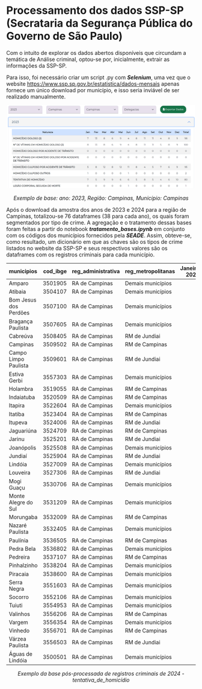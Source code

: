# Processamento dos dados SSP-SP (Secrataria da Segurança Pública do Governo de São Paulo)

Com o intuito de explorar os dados abertos disponíveis que circundam a temática de Análise criminal, optou-se por, inicialmente, extrair as informações da SSP-SP. 

Para isso, foi necessário criar um script .py com ***Selenium***, uma vez que o website https://www.ssp.sp.gov.br/estatistica/dados-mensais apenas fornece um único download por município, e isso seria inviável de ser realizado manualmente.


<div style="text-align: center;">
  <img src="image.png" alt="Texto Alternativo" width="500"/>
  <p><em>Exemplo de base: ano: 2023, Região: Campinas, Município: Campinas</em></p>
</div>

Após o download da amostra dos anos de 2023 e 2024 para a região de Campinas, totalizou-se 76 dataframes (38 para cada ano), os quais foram segmentados por tipo de crime. A agregação e o tratamento dessas bases foram feitas a partir do notebook ***tratamento_bases.ipynb*** em conjunto com os códigos dos municípios fornecidos pela ***SEADE***. Assim, obteve-se, como resultado, um dicionário em que as chaves são os tipos de crime listados no website da SSP-SP e seus respectivos valores são os dataframes com os registros criminais para cada município.


| municipios            |   cod_ibge | reg_administrativa   | reg_metropolitanas   |   Janeiro 2024 |   Fevereiro 2024 |   Marco 2024 |   Abril 2024 |   Maio 2024 |   Junho 2024 |   Julho 2024 |   Agosto 2024 |   Setembro 2024 |   Outubro 2024 |   Novembro 2024 |   Dezembro 2024 |   Total |
|:----------------------|-----------:|:---------------------|:---------------------|---------------:|-----------------:|-------------:|-------------:|------------:|-------------:|-------------:|--------------:|----------------:|---------------:|----------------:|----------------:|--------:|
| Amparo                |    3501905 | RA de Campinas       | Demais municípios    |              0 |                0 |            0 |            0 |           0 |            0 |            0 |             0 |               0 |              0 |               0 |               0 |       0 |
| Atibaia               |    3504107 | RA de Campinas       | Demais municípios    |              2 |                1 |            1 |            1 |           2 |            0 |            0 |             0 |               0 |              0 |               0 |               0 |       7 |
| Bom Jesus dos Perdões |    3507100 | RA de Campinas       | Demais municípios    |              0 |                0 |            0 |            0 |           0 |            0 |            0 |             0 |               0 |              0 |               0 |               0 |       0 |
| Bragança Paulista     |    3507605 | RA de Campinas       | Demais municípios    |              0 |                1 |            2 |            0 |           1 |            0 |            0 |             0 |               0 |              0 |               0 |               0 |       4 |
| Cabreúva              |    3508405 | RA de Campinas       | RM de Jundiai        |              0 |                0 |            0 |            0 |           2 |            0 |            0 |             0 |               0 |              0 |               0 |               0 |       2 |
| Campinas              |    3509502 | RA de Campinas       | RM de Campinas       |              5 |                5 |            7 |            5 |           5 |            7 |            0 |             0 |               0 |              0 |               0 |               0 |      34 |
| Campo Limpo Paulista  |    3509601 | RA de Campinas       | RM de Jundiai        |              1 |                1 |            0 |            1 |           0 |            0 |            0 |             0 |               0 |              0 |               0 |               0 |       3 |
| Estiva Gerbi          |    3557303 | RA de Campinas       | Demais municípios    |              0 |                0 |            0 |            0 |           0 |            0 |            0 |             0 |               0 |              0 |               0 |               0 |       0 |
| Holambra              |    3519055 | RA de Campinas       | RM de Campinas       |              0 |                0 |            0 |            0 |           1 |            1 |            0 |             0 |               0 |              0 |               0 |               0 |       2 |
| Indaiatuba            |    3520509 | RA de Campinas       | RM de Campinas       |              0 |                0 |            2 |            2 |           0 |            0 |            0 |             0 |               0 |              0 |               0 |               0 |       4 |
| Itapira               |    3522604 | RA de Campinas       | Demais municípios    |              0 |                2 |            0 |            1 |           0 |            0 |            0 |             0 |               0 |              0 |               0 |               0 |       3 |
| Itatiba               |    3523404 | RA de Campinas       | RM de Campinas       |              0 |                1 |            1 |            1 |           0 |            1 |            0 |             0 |               0 |              0 |               0 |               0 |       4 |
| Itupeva               |    3524006 | RA de Campinas       | RM de Jundiai        |              1 |                0 |            0 |            0 |           0 |            1 |            0 |             0 |               0 |              0 |               0 |               0 |       2 |
| Jaguariúna            |    3524709 | RA de Campinas       | RM de Campinas       |              0 |                0 |            0 |            1 |           0 |            0 |            0 |             0 |               0 |              0 |               0 |               0 |       1 |
| Jarinu                |    3525201 | RA de Campinas       | RM de Jundiai        |              0 |                0 |            1 |            0 |           0 |            0 |            0 |             0 |               0 |              0 |               0 |               0 |       1 |
| Joanópolis            |    3525508 | RA de Campinas       | Demais municípios    |              0 |                0 |            0 |            0 |           0 |            0 |            0 |             0 |               0 |              0 |               0 |               0 |       0 |
| Jundiaí               |    3525904 | RA de Campinas       | RM de Jundiai        |              4 |                1 |            1 |            3 |           2 |            2 |            0 |             0 |               0 |              0 |               0 |               0 |      13 |
| Lindóia               |    3527009 | RA de Campinas       | Demais municípios    |              0 |                0 |            0 |            0 |           0 |            0 |            0 |             0 |               0 |              0 |               0 |               0 |       0 |
| Louveira              |    3527306 | RA de Campinas       | RM de Jundiai        |              0 |                0 |            2 |            0 |           0 |            1 |            0 |             0 |               0 |              0 |               0 |               0 |       3 |
| Mogi Guaçu            |    3530706 | RA de Campinas       | Demais municípios    |              0 |                1 |            1 |            0 |           1 |            4 |            0 |             0 |               0 |              0 |               0 |               0 |       7 |
| Monte Alegre do Sul   |    3531209 | RA de Campinas       | Demais municípios    |              0 |                0 |            0 |            0 |           0 |            0 |            0 |             0 |               0 |              0 |               0 |               0 |       0 |
| Morungaba             |    3532009 | RA de Campinas       | RM de Campinas       |              0 |                0 |            0 |            1 |           0 |            0 |            0 |             0 |               0 |              0 |               0 |               0 |       1 |
| Nazaré Paulista       |    3532405 | RA de Campinas       | Demais municípios    |              0 |                1 |            0 |            0 |           1 |            0 |            0 |             0 |               0 |              0 |               0 |               0 |       2 |
| Paulínia              |    3536505 | RA de Campinas       | RM de Campinas       |              0 |                2 |            1 |            2 |           0 |            0 |            0 |             0 |               0 |              0 |               0 |               0 |       5 |
| Pedra Bela            |    3536802 | RA de Campinas       | Demais municípios    |              0 |                0 |            0 |            0 |           0 |            1 |            0 |             0 |               0 |              0 |               0 |               0 |       1 |
| Pedreira              |    3537107 | RA de Campinas       | RM de Campinas       |              0 |                0 |            0 |            0 |           1 |            0 |            0 |             0 |               0 |              0 |               0 |               0 |       1 |
| Pinhalzinho           |    3538204 | RA de Campinas       | Demais municípios    |              0 |                0 |            0 |            0 |           0 |            0 |            0 |             0 |               0 |              0 |               0 |               0 |       0 |
| Piracaia              |    3538600 | RA de Campinas       | Demais municípios    |              0 |                0 |            0 |            0 |           0 |            0 |            0 |             0 |               0 |              0 |               0 |               0 |       0 |
| Serra Negra           |    3551603 | RA de Campinas       | Demais municípios    |              0 |                0 |            0 |            0 |           0 |            0 |            0 |             0 |               0 |              0 |               0 |               0 |       0 |
| Socorro               |    3552106 | RA de Campinas       | Demais municípios    |              1 |                1 |            0 |            0 |           0 |            0 |            0 |             0 |               0 |              0 |               0 |               0 |       2 |
| Tuiuti                |    3554953 | RA de Campinas       | Demais municípios    |              0 |                0 |            0 |            0 |           0 |            0 |            0 |             0 |               0 |              0 |               0 |               0 |       0 |
| Valinhos              |    3556206 | RA de Campinas       | RM de Campinas       |              1 |                0 |            0 |            0 |           0 |            0 |            0 |             0 |               0 |              0 |               0 |               0 |       1 |
| Vargem                |    3556354 | RA de Campinas       | Demais municípios    |              0 |                0 |            0 |            0 |           0 |            0 |            0 |             0 |               0 |              0 |               0 |               0 |       0 |
| Vinhedo               |    3556701 | RA de Campinas       | RM de Campinas       |              1 |                2 |            1 |            0 |           1 |            0 |            0 |             0 |               0 |              0 |               0 |               0 |       5 |
| Várzea Paulista       |    3556503 | RA de Campinas       | RM de Jundiai        |              0 |                0 |            1 |            0 |           0 |            0 |            0 |             0 |               0 |              0 |               0 |               0 |       1 |
| Águas de Lindóia      |    3500501 | RA de Campinas       | Demais municípios    |              0 |                0 |            0 |            0 |           0 |            0 |            0 |             0 |               0 |              0 |               0 |               0 |       0 |


<div style="text-align: center;">
  <p><em>Exemplo da base pós-processada de registros criminais de 2024 - tentativa_de_homicídio</em></p>
</div>

